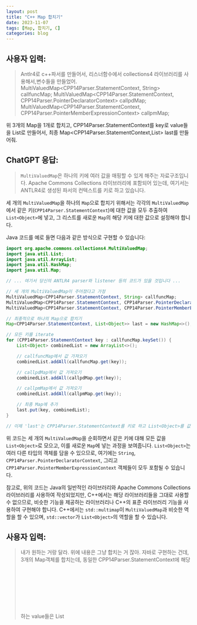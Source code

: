 ```yaml
---
layout: post
title: "C++ Map 합치기"
date: 2023-11-07
tags: [Map, 합치기, C]
categories: blog
---
```


## 사용자 입력:
> Antlr4로 c++파서를 만들어서, 리스너함수에서 collections4 라이브러리를 사용해서,변수들을 만들었어.
MultiValuedMap<CPP14Parser.StatementContext, String> callfuncMap;
MultiValuedMap<CPP14Parser.StatementContext, CPP14Parser.PointerDeclaratorContext> callpdMap;
MultiValuedMap<CPP14Parser.StatementContext, CPP14Parser.PointerMemberExpressionContext> callpmMap;

위 3개의 Map을 1개로 합치고, CPP14Parser.StatementContext를 key로  value들을 List<Object>로 만들어서, 최종 Map<CPP14Parser.StatementContext,List<Object>> last를 만들어줘.

## ChatGPT 응답:
> `MultiValuedMap`은 하나의 키에 여러 값을 매핑할 수 있게 해주는 자료구조입니다. Apache Commons Collections 라이브러리에 포함되어 있는데, 여기서는 ANTLR4로 생성된 파서의 컨텍스트를 키로 하고 있습니다.

세 개의 `MultiValuedMap`을 하나의 `Map`으로 합치기 위해서는 각각의 `MultiValuedMap`에서 같은 키(`CPP14Parser.StatementContext`)에 대한 값을 모두 추출하여 `List<Object>`에 넣고, 그 리스트를 새로운 `Map`의 해당 키에 대한 값으로 설정해야 합니다.

Java 코드를 예로 들면 다음과 같은 방식으로 구현할 수 있습니다:

```java
import org.apache.commons.collections4.MultiValuedMap;
import java.util.List;
import java.util.ArrayList;
import java.util.HashMap;
import java.util.Map;

// ... 여기서 당신의 ANTLR4 parser와 listener 등의 코드가 있을 것입니다 ...

// 세 개의 MultiValuedMap이 주어졌다고 가정
MultiValuedMap<CPP14Parser.StatementContext, String> callfuncMap;
MultiValuedMap<CPP14Parser.StatementContext, CPP14Parser.PointerDeclaratorContext> callpdMap;
MultiValuedMap<CPP14Parser.StatementContext, CPP14Parser.PointerMemberExpressionContext> callpmMap;

// 최종적으로 하나의 Map으로 합치기
Map<CPP14Parser.StatementContext, List<Object>> last = new HashMap<>();

// 모든 키를 iterate
for (CPP14Parser.StatementContext key : callfuncMap.keySet()) {
    List<Object> combinedList = new ArrayList<>();

    // callfuncMap에서 값 가져오기
    combinedList.addAll(callfuncMap.get(key));

    // callpdMap에서 값 가져오기
    combinedList.addAll(callpdMap.get(key));

    // callpmMap에서 값 가져오기
    combinedList.addAll(callpmMap.get(key));

    // 최종 Map에 추가
    last.put(key, combinedList);
}

// 이제 'last'는 CPP14Parser.StatementContext를 키로 하고 List<Object>를 값으로 하는 Map입니다.
```

위 코드는 세 개의 `MultiValuedMap`을 순회하면서 같은 키에 대해 모든 값을 `List<Object>`로 모으고, 이를 새로운 `Map`에 넣는 과정을 보여줍니다. `List<Object>`는 여러 다른 타입의 객체를 담을 수 있으므로, 여기에는 `String`, `CPP14Parser.PointerDeclaratorContext`, 그리고 `CPP14Parser.PointerMemberExpressionContext` 객체들이 모두 포함될 수 있습니다.

참고로, 위의 코드는 Java의 일반적인 라이브러리와 Apache Commons Collections 라이브러리를 사용하여 작성되었지만, C++에서는 해당 라이브러리들을 그대로 사용할 수 없으므로, 비슷한 기능을 제공하는 라이브러리나 C++의 표준 라이브러리 기능을 사용하여 구현해야 합니다. C++에서는 `std::multimap`이 `MultiValuedMap`과 비슷한 역할을 할 수 있으며, `std::vector`가 `List<Object>`의 역할을 할 수 있습니다.

## 사용자 입력:
> 내가 원하는 거랑 달라. 위에 내용은 그냥 합치는 거 잖아. 자바로 구현하는 건데, 3개의 Map객체를 합치는데, 동일한 CPP14Parser.StatementContext에 해당하는 value들은 List<Object>로 만들어서 최종 Map객체에 넣는 거야.

## ChatGPT 응답:
> 알겠습니다, 당신이 원하는 것은 같은 `CPP14Parser.StatementContext`에 대해 모든 맵의 값들을 하나의 `List<Object>`로 합치고, 이 리스트를 값으로 갖는 새로운 맵을 만드는 것입니다. Java로 이를 구현한다면, 우리는 모든 키를 순회하면서 각각의 맵에서 해당 키에 대한 값을 가져와 하나의 리스트로 합친 후, 그 리스트를 최종 맵에 넣어야 합니다. 다음은 이 작업을 수행하는 코드입니다:

```java
import org.apache.commons.collections4.MultiValuedMap;
import java.util.List;
import java.util.ArrayList;
import java.util.HashMap;
import java.util.Map;
import java.util.Collection;

// ... 여기서 당신의 ANTLR4 parser와 listener 등의 코드가 있을 것입니다 ...

// 세 개의 MultiValuedMap이 주어졌다고 가정
MultiValuedMap<CPP14Parser.StatementContext, String> callfuncMap;
MultiValuedMap<CPP14Parser.StatementContext, CPP14Parser.PointerDeclaratorContext> callpdMap;
MultiValuedMap<CPP14Parser.StatementContext, CPP14Parser.PointerMemberExpressionContext> callpmMap;

// 최종적으로 하나의 Map으로 합치기
Map<CPP14Parser.StatementContext, List<Object>> last = new HashMap<>();

// 모든 맵에서 모든 키를 가져옵니다. 중복을 제거하기 위해 HashSet을 사용할 수 있습니다.
Set<CPP14Parser.StatementContext> allKeys = new HashSet<>();
allKeys.addAll(callfuncMap.keySet());
allKeys.addAll(callpdMap.keySet());
allKeys.addAll(callpmMap.keySet());

// 이제 모든 키를 순회하면서 값을 추출하고 합칩니다.
for (CPP14Parser.StatementContext key : allKeys) {
    List<Object> combinedList = new ArrayList<>();

    // callfuncMap에서 해당 키의 값을 모두 가져와 combinedList에 추가합니다.
    combinedList.addAll((Collection<? extends Object>) callfuncMap.get(key));

    // callpdMap에서 해당 키의 값을 모두 가져와 combinedList에 추가합니다.
    combinedList.addAll((Collection<? extends Object>) callpdMap.get(key));

    // callpmMap에서 해당 키의 값을 모두 가져와 combinedList에 추가합니다.
    combinedList.addAll((Collection<? extends Object>) callpmMap.get(key));

    // 마지막 맵에 이 키와 합쳐진 리스트를 추가합니다.
    last.put(key, combinedList);
}

// 이제 'last'는 요구사항에 맞게 각 StatementContext에 대한 모든 값을 포함하는 Map입니다.
```

이 코드는 먼저 모든 맵의 키들을 모아서 중복 없이 `allKeys` 집합에 넣습니다. 그 다음, 각 키에 대해 세 개의 맵에서 값을 가져와 `combinedList`에 추가합니다. 마지막으로 이 리스트를 최종 맵인 `last`에 넣습니다. `combinedList`는 `Object` 타입의 리스트이므로, 여러 타입의 객체들을 모두 포함할 수 있습니다.

## 사용자 입력:
> 뭐하는 거지...?

## ChatGPT 응답:
> 죄송합니다, 혼란을 드려서 죄송합니다. 제가 잘못 이해했네요. 여러 `MultiValuedMap` 객체들을 하나의 `Map<CPP14Parser.StatementContext, List<Object>>` 객체로 합치고 싶으신 것으로 이해했습니다. 아래는 Java로 작성된 이를 수행하는 코드입니다:

```java
import org.apache.commons.collections4.MultiValuedMap;
import java.util.List;
import java.util.ArrayList;
import java.util.HashMap;
import java.util.Map;
import java.util.Collection;

// ... 여기서 당신의 ANTLR4 parser와 listener 등의 코드가 있을 것입니다 ...

// 세 개의 MultiValuedMap이 주어졌다고 가정
MultiValuedMap<CPP14Parser.StatementContext, String> callfuncMap;
MultiValuedMap<CPP14Parser.StatementContext, CPP14Parser.PointerDeclaratorContext> callpdMap;
MultiValuedMap<CPP14Parser.StatementContext, CPP14Parser.PointerMemberExpressionContext> callpmMap;

// 최종적으로 하나의 Map으로 합치기
Map<CPP14Parser.StatementContext, List<Object>> last = new HashMap<>();

// 모든 맵의 키셋을 합치고, 각 키에 대해 해당하는 모든 값을 하나의 리스트에 모읍니다.
allKeys.forEach(key -> {
    List<Object> objectList = new ArrayList<>();

    // 각 MultiValuedMap에서 값들을 가져와서 objectList에 추가
    if(callfuncMap.containsKey(key)) {
        objectList.addAll(callfuncMap.get(key));
    }
    if(callpdMap.containsKey(key)) {
        objectList.addAll(callpdMap.get(key));
    }
    if(callpmMap.containsKey(key)) {
        objectList.addAll(callpmMap.get(key));
    }

    // 최종 맵에 키와 리스트를 추가
    last.put(key, objectList);
});
```

위 코드는 세 개의 `MultiValuedMap` 객체에서 같은 키 `CPP14Parser.StatementContext`에 대한 모든 값을 하나의 리스트에 모아 `last`라는 `Map<CPP14Parser.StatementContext, List<Object>>` 객체에 저장합니다. 여기서 `List<Object>`는 각각의 값들을 순서대로 포함하게 됩니다.

## 사용자 입력:
> 위 last에서 key로 반복문 추출하는 방법.

## ChatGPT 응답:
> `last` 맵을 사용하여 모든 키(`CPP14Parser.StatementContext` 객체)를 순회하고 각 키에 대한 값을(`List<Object>`) 얻는 것은 다음과 같이 할 수 있습니다:

```java
// 'last' 맵에 있는 모든 엔트리를 순회
for (Map.Entry<CPP14Parser.StatementContext, List<Object>> entry : last.entrySet()) {
    CPP14Parser.StatementContext key = entry.getKey(); // 키를 얻음
    List<Object> values = entry.getValue(); // 해당 키에 연결된 값(리스트)을 얻음

    // 이제 'values' 리스트에 있는 모든 값을 처리할 수 있음
    for (Object value : values) {
        // 'value' 객체를 처리하는 로직
    }

    // 혹은 특정 처리를 위한 로직을 여기에 넣을 수 있음
}
```

위 코드 스니펫은 Java의 향상된 for 루프(enhanced for loop)를 사용하여 `last` 맵의 모든 엔트리를 순회합니다. 각 엔트리에서 키를 가져와서 해당하는 값을 처리할 수 있습니다.

각 `value`는 `Object` 타입이기 때문에, 이것이 어떤 특정 타입인지 확인하려면 `instanceof`를 사용하여 타입 체크를 할 수 있습니다:

```java
for (Object value : values) {
    if (value instanceof String) {
        String strValue = (String) value;
        // 'strValue'로 무언가를 함
    } else if (value instanceof CPP14Parser.PointerDeclaratorContext) {
        CPP14Parser.PointerDeclaratorContext pdContext = (CPP14Parser.PointerDeclaratorContext) value;
        // 'pdContext'로 무언가를 함
    } else if (value instanceof CPP14Parser.PointerMemberExpressionContext) {
        CPP14Parser.PointerMemberExpressionContext pmContext = (CPP14Parser.PointerMemberExpressionContext) value;
        // 'pmContext'로 무언가를 함
    }
}
```

이 코드는 `values` 리스트 안의 각 객체가 실제로 어떤 타입의 인스턴스인지 확인한 다음, 해당 타입으로 캐스팅하여 타입-특정 작업을 수행합니다.

## 사용자 입력:
> 위 lastMap의 각 원소를 key의 토큰 start의 getLine으로 오름차순 만들어봐.

## ChatGPT 응답:
> `last` 맵의 각 `key`는 `CPP14Parser.StatementContext` 타입의 객체입니다. 각 `StatementContext` 객체는 파싱된 트리 구조 내에서 해당 문장의 위치를 나타내며, 일반적으로 ANTLR 파서는 각 컨텍스트 노드에 토큰의 위치 정보를 포함합니다. 이 정보에는 토큰의 시작 부분에 대한 라인 번호가 포함되어 있는데, 이를 `getStart()` 메서드를 호출함으로써 `Token` 객체로부터 얻을 수 있습니다. 그리고 `Token` 객체의 `getLine()` 메서드를 사용해 해당 토큰의 라인 번호를 알아낼 수 있습니다.

다음은 `last` 맵의 키를 `CPP14Parser.StatementContext`의 시작 토큰 라인 번호로 정렬하는 코드입니다:

```java
import java.util.stream.Collectors;

// last 맵을 value의 StatementContext의 시작 토큰 라인 번호에 따라 정렬
Map<CPP14Parser.StatementContext, List<Object>> sortedLast = last.entrySet().stream()
    .sorted(Map.Entry.comparingByKey(Comparator.comparingInt(sc -> sc.getStart().getLine())))
    .collect(Collectors.toMap(
        Map.Entry::getKey,
        Map.Entry::getValue,
        (e1, e2) -> e1, // 중복 키가 있을 경우 첫 번째 값을 사용합니다. (이 경우 중복은 발생하지 않아야 합니다.)
        LinkedHashMap::new // LinkedHashMap을 사용하여 정렬 순서를 유지합니다.
    ));
```

이 코드는 `last` 맵을 스트림으로 변환한 다음, 각 `Entry`의 키(`CPP14Parser.StatementContext`)를 기준으로 정렬합니다. 여기서 `getStart().getLine()`을 사용하여 라인 번호를 추출하고 있습니다. 최종 결과는 순서를 유지하는 `LinkedHashMap`으로 수집됩니다.

중요한 것은, 이 코드는 `StatementContext`의 `getStart()` 메서드가 실제로 존재하고 `Token` 객체를 반환한다고 가정합니다. ANTLR이 생성한 파서 클래스와 해당 메서드가 실제로 존재하는지 확인해야 합니다. 또한, 이 코드는 Java 8 이상에서 작동하며, `java.util.stream.Collectors`를 사용합니다.

